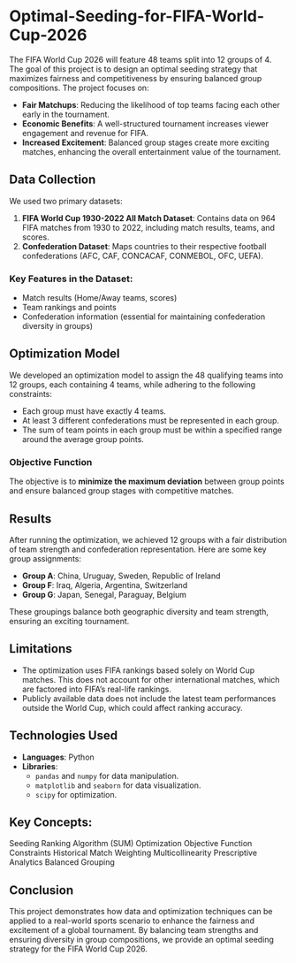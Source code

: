 # Optimal-Seeding-for-FIFA-World-Cup-2026
The FIFA World Cup 2026 will feature 48 teams split into 12 groups of 4. The goal of this project is to design an optimal seeding strategy that maximizes fairness and competitiveness by ensuring balanced group compositions. The project focuses on:

- **Fair Matchups**: Reducing the likelihood of top teams facing each other early in the tournament.
- **Economic Benefits**: A well-structured tournament increases viewer engagement and revenue for FIFA.
- **Increased Excitement**: Balanced group stages create more exciting matches, enhancing the overall entertainment value of the tournament.

## Data Collection

We used two primary datasets:
1. **FIFA World Cup 1930-2022 All Match Dataset**: Contains data on 964 FIFA matches from 1930 to 2022, including match results, teams, and scores.
2. **Confederation Dataset**: Maps countries to their respective football confederations (AFC, CAF, CONCACAF, CONMEBOL, OFC, UEFA).

### Key Features in the Dataset:
- Match results (Home/Away teams, scores)
- Team rankings and points
- Confederation information (essential for maintaining confederation diversity in groups)

## Optimization Model

We developed an optimization model to assign the 48 qualifying teams into 12 groups, each containing 4 teams, while adhering to the following constraints:
- Each group must have exactly 4 teams.
- At least 3 different confederations must be represented in each group.
- The sum of team points in each group must be within a specified range around the average group points.

### Objective Function
The objective is to **minimize the maximum deviation** between group points and ensure balanced group stages with competitive matches.

## Results

After running the optimization, we achieved 12 groups with a fair distribution of team strength and confederation representation. Here are some key group assignments:
- **Group A**: China, Uruguay, Sweden, Republic of Ireland
- **Group F**: Iraq, Algeria, Argentina, Switzerland
- **Group G**: Japan, Senegal, Paraguay, Belgium

These groupings balance both geographic diversity and team strength, ensuring an exciting tournament.

## Limitations
- The optimization uses FIFA rankings based solely on World Cup matches. This does not account for other international matches, which are factored into FIFA’s real-life rankings.
- Publicly available data does not include the latest team performances outside the World Cup, which could affect ranking accuracy.

## Technologies Used

- **Languages**: Python
- **Libraries**:
  - `pandas` and `numpy` for data manipulation.
  - `matplotlib` and `seaborn` for data visualization.
  - `scipy` for optimization.

## Key Concepts:
Seeding
Ranking Algorithm (SUM)
Optimization
Objective Function
Constraints
Historical Match Weighting
Multicollinearity
Prescriptive Analytics
Balanced Grouping

## Conclusion

This project demonstrates how data and optimization techniques can be applied to a real-world sports scenario to enhance the fairness and excitement of a global tournament. By balancing team strengths and ensuring diversity in group compositions, we provide an optimal seeding strategy for the FIFA World Cup 2026.
